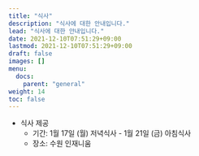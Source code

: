 ```yaml
---
title: "식사"
description: "식사에 대한 안내입니다."
lead: "식사에 대한 안내입니다."
date: 2021-12-10T07:51:29+09:00
lastmod: 2021-12-10T07:51:29+09:00
draft: false
images: []
menu: 
  docs:
    parent: "general"
weight: 14
toc: false
---
```


* 식사 제공
  * 기간: 1월 17일 (월) 저녁식사 - 1월 21일 (금) 아침식사
  * 장소: 수원 인재니움